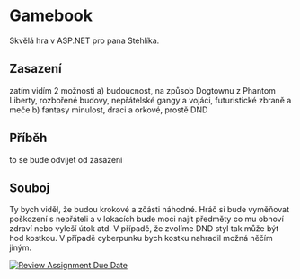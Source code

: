 # Gamebook
Skvělá hra v ASP.NET pro pana Stehlíka.

## Zasazení

zatím vidím 2 možnosti
a) budoucnost, na způsob Dogtownu z Phantom Liberty, rozbořené budovy, nepřátelské gangy a vojáci, futuristické zbraně a meče
b) fantasy minulost, draci a orkové, prostě DND

## Příběh

to se bude odvíjet od zasazení

## Souboj

Ty bych viděl, že budou krokové a zčásti náhodné. Hráč si bude vyměňovat poškození s nepřáteli a v lokacích bude moci najít předměty co mu obnoví zdraví nebo vyleší útok atd.
V případě, že zvolíme DND styl tak může být hod kostkou. V případě cyberpunku bych kostku nahradil možná něčím jiným.



[![Review Assignment Due Date](https://classroom.github.com/assets/deadline-readme-button-24ddc0f5d75046c5622901739e7c5dd533143b0c8e959d652212380cedb1ea36.svg)](https://classroom.github.com/a/dMUm1NVd)
